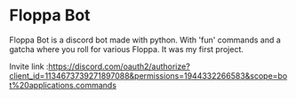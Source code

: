 # Floppa Bot
Floppa Bot is a discord bot made with python. With 'fun' commands and a gatcha where you roll for various Floppa. It was my first project. 

Invite link :https://discord.com/oauth2/authorize?client_id=1134673739271897088&permissions=1944332266583&scope=bot%20applications.commands
